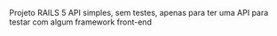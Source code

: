 Projeto RAILS 5 API simples, sem testes, apenas para ter uma API para testar com algum framework front-end 
